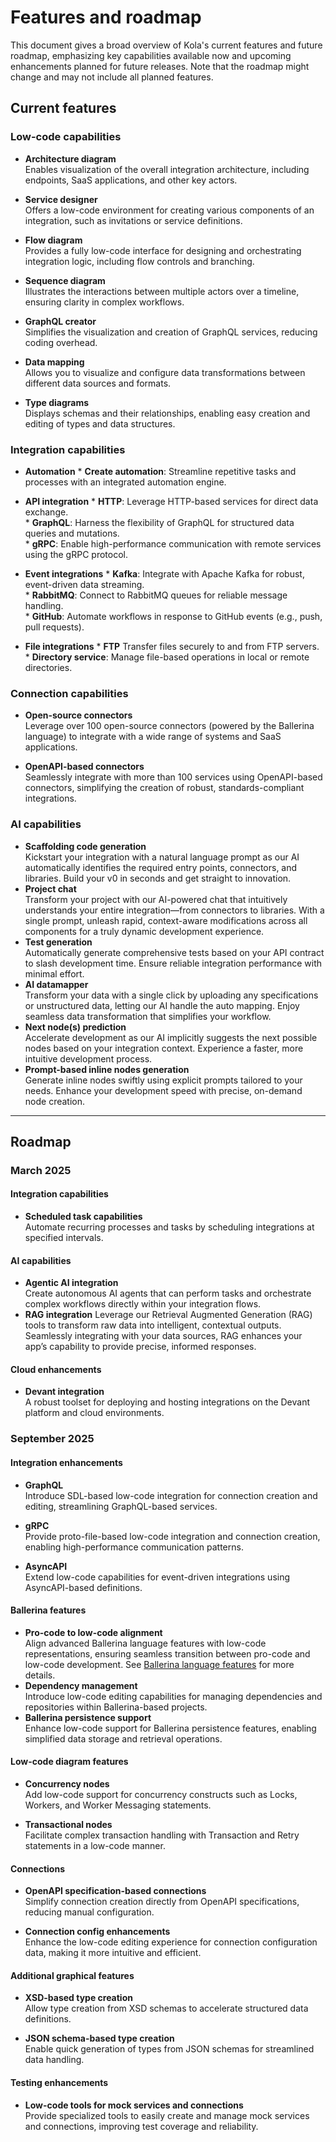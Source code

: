 # **Features and roadmap**

This document gives a broad overview of Kola's current features and future roadmap, emphasizing key capabilities available now and upcoming enhancements planned for future releases. Note that the roadmap might change and may not include all planned features.

## **Current features**

### **Low-code capabilities**

* **Architecture diagram**  
   Enables visualization of the overall integration architecture, including endpoints, SaaS applications, and other key actors.

* **Service designer**  
   Offers a low-code environment for creating various components of an integration, such as invitations or service definitions.

* **Flow diagram**  
   Provides a fully low-code interface for designing and orchestrating integration logic, including flow controls and branching.

* **Sequence diagram**  
   Illustrates the interactions between multiple actors over a timeline, ensuring clarity in complex workflows.

* **GraphQL creator**  
   Simplifies the visualization and creation of GraphQL services, reducing coding overhead.

* **Data mapping**  
   Allows you to visualize and configure data transformations between different data sources and formats.

* **Type diagrams**  
   Displays schemas and their relationships, enabling easy creation and editing of types and data structures.


### **Integration capabilities**

* **Automation**
      * **Create automation**: Streamline repetitive tasks and processes with an integrated automation engine.

* **API integration**
      * **HTTP**: Leverage HTTP-based services for direct data exchange.  
      * **GraphQL**: Harness the flexibility of GraphQL for structured data queries and mutations.  
      * **gRPC**: Enable high-performance communication with remote services using the gRPC protocol.

* **Event integrations**
      * **Kafka**: Integrate with Apache Kafka for robust, event-driven data streaming.  
      * **RabbitMQ**: Connect to RabbitMQ queues for reliable message handling.  
      * **GitHub**: Automate workflows in response to GitHub events (e.g., push, pull requests).

* **File integrations**
      * **FTP** Transfer files securely to and from FTP servers.  
      * **Directory service**: Manage file-based operations in local or remote directories.

### **Connection capabilities**

* **Open-source connectors**  
  Leverage over 100 open-source connectors (powered by the Ballerina language) to integrate with a wide range of systems and SaaS applications.  
    
* **OpenAPI-based connectors**  
  Seamlessly integrate with more than 100 services using OpenAPI-based connectors, simplifying the creation of robust, standards-compliant integrations.


### **AI capabilities**

* **Scaffolding code generation**  
  Kickstart your integration with a natural language prompt as our AI automatically identifies the required entry points, connectors, and libraries. Build your v0 in seconds and get straight to innovation.  
* **Project chat**  
  Transform your project with our AI-powered chat that intuitively understands your entire integration—from connectors to libraries. With a single prompt, unleash rapid, context-aware modifications across all components for a truly dynamic development experience.  
* **Test generation**  
  Automatically generate comprehensive tests based on your API contract to slash development time. Ensure reliable integration performance with minimal effort.  
* **AI datamapper**  
  Transform your data with a single click by uploading any specifications or unstructured data, letting our AI handle the auto mapping. Enjoy seamless data transformation that simplifies your workflow.  
* **Next node(s) prediction**  
  Accelerate development as our AI implicitly suggests the next possible nodes based on your integration context. Experience a faster, more intuitive development process.  
* **Prompt-based inline nodes generation**  
  Generate inline nodes swiftly using explicit prompts tailored to your needs. Enhance your development speed with precise, on-demand node creation.
---

## Roadmap

### **March 2025**

#### **Integration capabilities**

* **Scheduled task capabilities**  
   Automate recurring processes and tasks by scheduling integrations at specified intervals.

#### **AI capabilities**

* **Agentic AI integration**  
   Create autonomous AI agents that can perform tasks and orchestrate complex workflows directly within your integration flows.  
* **RAG integration** 
   Leverage our Retrieval Augmented Generation (RAG) tools to transform raw data into intelligent, contextual outputs. Seamlessly integrating with your data sources, RAG enhances your app’s capability to provide precise, informed responses. 

#### **Cloud enhancements**

* **Devant integration**  
   A robust toolset for deploying and hosting integrations on the Devant platform and cloud environments.


### **September 2025**

#### **Integration enhancements**

* **GraphQL**  
   Introduce SDL-based low-code integration for connection creation and editing, streamlining GraphQL-based services.

* **gRPC**  
   Provide proto-file-based low-code integration and connection creation, enabling high-performance communication patterns.

* **AsyncAPI**  
   Extend low-code capabilities for event-driven integrations using AsyncAPI-based definitions.

#### **Ballerina features**

* **Pro-code to low-code alignment**  
   Align advanced Ballerina language features with low-code representations, ensuring seamless transition between pro-code and low-code development.
   See [Ballerina language features](language-support.md) for more details.
* **Dependency management**  
   Introduce low-code editing capabilities for managing dependencies and repositories within Ballerina-based projects.
* **Ballerina persistence support**  
   Enhance low-code support for Ballerina persistence features, enabling simplified data storage and retrieval operations.

#### **Low-code diagram features**

* **Concurrency nodes**  
   Add low-code support for concurrency constructs such as Locks, Workers, and Worker Messaging statements.

* **Transactional nodes**  
   Facilitate complex transaction handling with Transaction and Retry statements in a low-code manner.

#### **Connections**

* **OpenAPI specification-based connections**  
   Simplify connection creation directly from OpenAPI specifications, reducing manual configuration.

* **Connection config enhancements**  
   Enhance the low-code editing experience for connection configuration data, making it more intuitive and efficient.

#### **Additional graphical features**

* **XSD-based type creation**  
   Allow type creation from XSD schemas to accelerate structured data definitions.

* **JSON schema-based type creation**  
   Enable quick generation of types from JSON schemas for streamlined data handling.

#### **Testing enhancements**

* **Low-code tools for mock services and connections**  
   Provide specialized tools to easily create and manage mock services and connections, improving test coverage and reliability.
